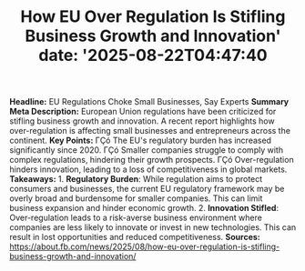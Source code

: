 ﻿---
title: "How EU Over Regulation Is Stifling Business Growth and Innovation'
date: '2025-08-22T04:47:40"
category: "Markets"
summary: ""
slug: "how eu over regulation is stifling business growth and innov"
source_urls:
  - "https://about.fb.com/news/2025/08/how-eu-over-regulation-is-stifling-business-growth-and-innovation/"
seo:
  title: "How EU Over Regulation Is Stifling Business Growth and Innovation | Hash n Hedge'
  description: '"
  keywords: ["news", "markets", "brief"]
---
**Headline:** EU Regulations Choke Small Businesses, Say Experts  **Summary Meta Description:** European Union regulations have been criticized for stifling business growth and innovation. A recent report highlights how over-regulation is affecting small businesses and entrepreneurs across the continent.  **Key Points:**  ΓÇó The EU's regulatory burden has increased significantly since 2020. ΓÇó Smaller companies struggle to comply with complex regulations, hindering their growth prospects. ΓÇó Over-regulation hinders innovation, leading to a loss of competitiveness in global markets.  **Takeaways:**  1. **Regulatory Burden**: While regulation aims to protect consumers and businesses, the current EU regulatory framework may be overly broad and burdensome for smaller companies. This can limit business expansion and hinder economic growth. 2. **Innovation Stifled**: Over-regulation leads to a risk-averse business environment where companies are less likely to innovate or invest in new technologies. This can result in lost opportunities and reduced competitiveness.  **Sources:** https://about.fb.com/news/2025/08/how-eu-over-regulation-is-stifling-business-growth-and-innovation/ 
